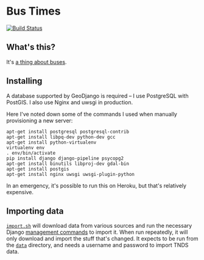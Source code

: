 # Bus Times

[![Build Status](https://travis-ci.org/jclgoodwin/bustimes.org.uk.svg?branch=master)](https://travis-ci.org/jclgoodwin/bustimes.org.uk)

## What's this?

It's [a thing about buses](https://bustimes.org.uk/).

## Installing

A database supported by GeoDjango is required – I use PostgreSQL with PostGIS.
I also use Nginx and uwsgi in production.

Here I've noted down some of the commands I used when manually provisioning a new server:

    apt-get install postgresql postgresql-contrib
    apt-get install libpq-dev python-dev gcc
    apt-get install python-virtualenv
    virtualenv env
    . env/bin/activate
    pip install django django-pipeline psycopg2
    apt-get install binutils libproj-dev gdal-bin
    apt-get install postgis
    apt-get install nginx uwsgi uwsgi-plugin-python

In an emergency, it's possible to run this on Heroku, but that's relatively expensive.

## Importing data

[`import.sh`](data/import.sh) will download data from various sources and run the necessary Django [management commands](busstops/management/commands) to import it.
When run repeatedly, it will only download and import the stuff that's changed.
It expects to be run from the [`data`](data) directory, and needs a username and password to import TNDS data.
